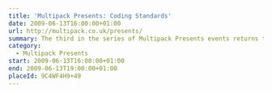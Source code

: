 ```yaml
---
title: 'Multipack Presents: Coding Standards'
date: 2009-06-13T16:00:00+01:00
url: http://multipack.co.uk/presents/
summary: The third in the series of Multipack Presents events returns to One Black Bear’s Old School House offices for more inspiring and interesting talks about topics around the Web.
category:
  - Multipack Presents
start: 2009-06-13T16:00:00+01:00
end: 2009-06-13T19:00:00+01:00
placeId: 9C4WF4H9+49
---
```

